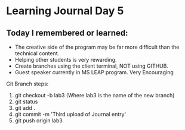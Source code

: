 <h1>Learning Journal Day 5</h1>
<h2>Today I remembered or learned:</h2>
<ul>
<li>The creative side of the program may be far more difficult than the technical content.</li>
<li>Helping other students is very rewarding.</li>
<li>Create branches using the client terminal, NOT using GITHUB.</li>
<li>Guest speaker currently in MS LEAP program.  Very Encouraging</li>
</ul>

<p>Git Branch steps:<p>
<ol>
<li>git checkout -b lab3 (Where lab3 is the name of the new branch)</li>
<li>git status</li>
<li>git add .</li>
<li>git commit -m 'Third upload of Journal entry'</li>
<li>git push origin lab3</li>